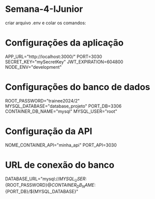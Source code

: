 # Semana-4-IJunior

criar arquivo .env e colar os comandos:

# Configurações da aplicação
APP_URL="http://localhost:3000/"
PORT=3030
SECRET_KEY="mySecretKey"
JWT_EXPIRATION=604800
NODE_ENV="development"

# Configurações do banco de dados
ROOT_PASSWORD="trainee2024/2"
MYSQL_DATABASE="database_projeto"
PORT_DB=3306
CONTAINER_DB_NAME="mysql"
MYSQL_USER="root"

# Configuração da API
NOME_CONTAINER_API="minha_api"
PORT_API=3030

# URL de conexão do banco
DATABASE_URL="mysql://${MYSQL_USER}:${ROOT_PASSWORD}@${CONTAINER_DB_NAME}:${PORT_DB}/${MYSQL_DATABASE}"
